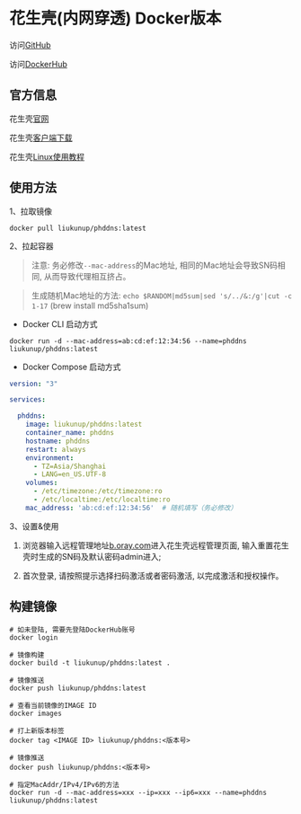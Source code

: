 # 花生壳(内网穿透) Docker版本

访问[GitHub](https://github.com/liukunup/phddns)

访问[DockerHub](https://hub.docker.com/r/liukunup/phddns)

## 官方信息

花生壳[官网](https://hsk.oray.com/)

花生壳[客户端下载](https://hsk.oray.com/download/)

花生壳[Linux使用教程](https://service.oray.com/question/11630.html)

## 使用方法

1、拉取镜像

``` shell
docker pull liukunup/phddns:latest
```

2、拉起容器

> 注意: 务必修改`--mac-address`的Mac地址, 相同的Mac地址会导致SN码相同, 从而导致代理相互挤占。

> 生成随机Mac地址的方法: `echo $RANDOM|md5sum|sed 's/../&:/g'|cut -c 1-17` (brew install md5sha1sum)

- Docker CLI 启动方式

``` shell
docker run -d --mac-address=ab:cd:ef:12:34:56 --name=phddns liukunup/phddns:latest
```

- Docker Compose 启动方式

```yaml
version: "3"

services:

  phddns:
    image: liukunup/phddns:latest
    container_name: phddns
    hostname: phddns
    restart: always
    environment:
      - TZ=Asia/Shanghai
      - LANG=en_US.UTF-8
    volumes:
      - /etc/timezone:/etc/timezone:ro
      - /etc/localtime:/etc/localtime:ro
    mac_address: 'ab:cd:ef:12:34:56'  # 随机填写（务必修改）
```

3、设置&使用

1. 浏览器输入远程管理地址[b.oray.com](b.oray.com)进入花生壳远程管理页面, 输入重置花生壳时生成的SN码及默认密码admin进入;

2. 首次登录, 请按照提示选择扫码激活或者密码激活, 以完成激活和授权操作。


## 构建镜像

``` shell
# 如未登陆, 需要先登陆DockerHub账号
docker login

# 镜像构建
docker build -t liukunup/phddns:latest .

# 镜像推送
docker push liukunup/phddns:latest

# 查看当前镜像的IMAGE ID
docker images

# 打上新版本标签
docker tag <IMAGE ID> liukunup/phddns:<版本号>

# 镜像推送
docker push liukunup/phddns:<版本号>

# 指定MacAddr/IPv4/IPv6的方法
docker run -d --mac-address=xxx --ip=xxx --ip6=xxx --name=phddns liukunup/phddns:latest
```

